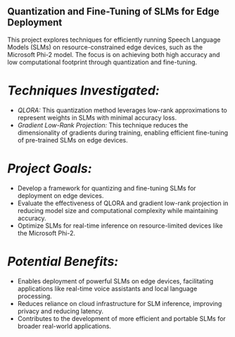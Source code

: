## Quantization and Fine-Tuning of SLMs for Edge Deployment

This project explores techniques for efficiently running Speech Language Models (SLMs) on resource-constrained edge devices, such as the Microsoft Phi-2 model. The focus is on achieving both high accuracy and low computational footprint through quantization and fine-tuning.

# *Techniques Investigated:*

* *QLORA:* This quantization method leverages low-rank approximations to represent weights in SLMs with minimal accuracy loss.
* *Gradient Low-Rank Projection:* This technique reduces the dimensionality of gradients during training, enabling efficient fine-tuning of pre-trained SLMs on edge devices.

# *Project Goals:*

* Develop a framework for quantizing and fine-tuning SLMs for deployment on edge devices.
* Evaluate the effectiveness of QLORA and gradient low-rank projection in reducing model size and computational complexity while maintaining accuracy.
* Optimize SLMs for real-time inference on resource-limited devices like the Microsoft Phi-2.

# *Potential Benefits:*

* Enables deployment of powerful SLMs on edge devices, facilitating applications like real-time voice assistants and local language processing.
* Reduces reliance on cloud infrastructure for SLM inference, improving privacy and reducing latency.
* Contributes to the development of more efficient and portable SLMs for broader real-world applications.
